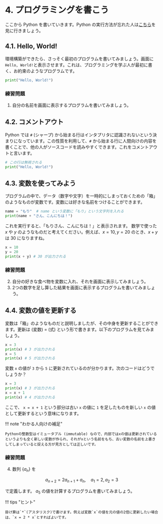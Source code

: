 # 4. プログラミングを書こう
ここから Python を書いていきます。Python の実行方法が忘れた人は[こちら](./3_exec.md)を見に行きましょう。

## 4.1. Hello, World!
環境構築ができたら、さっそく最初のプログラムを書いてみましょう。画面に`Hello, World!`と表示させます。これは、プログラミングを学ぶ人が最初に書く、お約束のようなプログラムです。

```python
print("Hello, World!")
```

### 練習問題
1. 自分の名前を画面に表示するプログラムを書いてみましょう。

## 4.2. コメントアウト
Python では `#` (シャープ) から始まる行はインタプリタに認識されないという決まりになっています。この性質を利用して、`#` から始まる行に人間向けの内容を書くことで、他の人がソースコードを読みやすくできます。これをコメントアウトと言います。

```python
# この行は無視される
print("Hello, World!")
```

## 4.3. 変数を使ってみよう
プログラムの中で、データ（数字や文字）を一時的にしまっておくための「箱」のようなものが変数です。変数には好きな名前をつけることができます。

```python
name = "もり"  # name という変数に「もり」という文字列を入れる
print(name + "さん、こんにちは！")
```

これを実行すると、「もりさん、こんにちは！」と表示されます。
数学で使った $x$ や $y$ のようなものだと考えてください。例えば、$x=10, y=20$ のとき、$x+y$ は $30$ になりますね。

```python
x = 10
y = 20
print(x + y) # 30 が出力される
```

### 練習問題
2. 自分の好きな食べ物を変数に入れ、それを画面に表示してみましょう。
3. 2つの数字を足し算した結果を画面に表示するプログラムを書いてみましょう。

## 4.4. 変数の値を更新する
変数は「箱」のようなものだと説明しましたが、その中身を更新することができます。更新は (変数) = (式) という形で書きます。以下のプログラムを見てみましょう。

```python
x = 3
print(x) # 3 が出力される
x = 5
print(x) # 5 が出力される
```

変数 `x` の値が `3` から `5` に更新されているのが分かります。次のコードはどうでしょうか？

```python
x = 3
print(x) # 3 が出力される
x = x + 1
print(x) # 4 が出力される
```

ここで、 `x = x + 1` という部分は古い `x` の値に `1` を足したものを新しい `x` の値として更新するという意味になります。

!!! note "わかる人向けの補足"

    Pythonの整数型はイミュータブル (immutable) なので、内部ではxの値は更新されているというよりも全く新しい変数が作られ、それがxという名前をもち、古い変数の名前を上書きしてしまっていると捉える方が見方としては正しいです。

### 練習問題
4. 数列 $\{a_n\}$ を

$$ a_{n+2}=2a_{n+1}+a_n,\quad a_1=2, a_2=3 $$

で定義します。 $a_5$ の値を計算するプログラムを書いてみましょう。

!!! tips "ヒント"

    掛け算は`*`(アスタリスク)で書けます。例えば変数`x`の値を元の値の2倍に更新したい場合は、`x = 2 * x`とすればよいです。